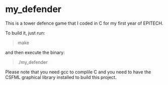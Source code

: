 # my_defender

This is a tower defence game that I coded in C for my first year of EPITECH.

To build it, just run:

> make

and then execute the binary:

> ./my_defender

Please note that you need gcc to complile C and you need to have the CSFML graphical library installed to build this project.

